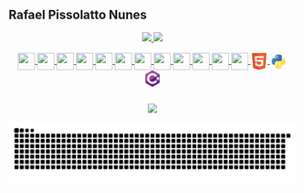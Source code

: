 ## Rafael Pissolatto Nunes
<div align="center">
  <a href="https://github.com/rafaelpissolatto">
  <img height="180em" src="https://github-readme-stats.vercel.app/api?username=rafaelpissolatto&show_icons=true&theme=vision-friendly-dark&include_all_commits=true&count_private=true"/>
  <img height="180em" src="https://github-readme-stats.vercel.app/api/top-langs/?username=rafaelpissolatto&layout=compact&langs_count=7&theme=vision-friendly-dark"/>
</div>
<div align="center" style="display: inline_block"><br>
  <img align="center" height="30" width="30" src="https://user-images.githubusercontent.com/385958/124689674-e69e3f00-dea6-11eb-9919-2f843616c989.png">
  <img align="center" height="30" width="30" src="https://cdn.icon-icons.com/icons2/2107/PNG/512/file_type_terraform_icon_130125.png">
  <img align="center" height="30" width="30" src="https://cdn.jsdelivr.net/npm/devicons@1.8.0/!SVG/aws.svg">
  <img align="center" height="30" width="30" src="https://cdn.icon-icons.com/icons2/2407/PNG/96/azure_icon_146223.png">
  <img align="center" height="30" width="30" src="https://cdn.icon-icons.com/icons2/2699/PNG/96/google_cloud_logo_icon_171058.png">
  <img align="center" height="30" width="30" src="https://cdn.icon-icons.com/icons2/2699/PNG/96/oracle_logo_icon_168918.png">
  <img align="center" height="30" width="30" src="https://cdn.jsdelivr.net/gh/devicons/devicon/icons/docker/docker-plain-wordmark.svg">
  <img align="center" height="30" width="30" src="https://cdn.jsdelivr.net/gh/devicons/devicon/icons/go/go-original-wordmark.svg">
  <img align="center" height="30" width="30" src="https://cdn.jsdelivr.net/gh/devicons/devicon/icons/bash/bash-original.svg">
  <img align="center" height="30" width="30" src="https://cdn.jsdelivr.net/gh/devicons/devicon/icons/microsoftsqlserver/microsoftsqlserver-plain-wordmark.svg">
  <img align="center" height="30" width="30" src="https://cdn.icon-icons.com/icons2/195/PNG/96/Microsoft_23401.png">
  <img align="center" height="30" width="30" src="https://cdn.jsdelivr.net/gh/devicons/devicon/icons/linux/linux-original.svg">
  <img align="center" height="30" width="30" src="https://raw.githubusercontent.com/devicons/devicon/master/icons/html5/html5-original.svg">
  <img align="center" height="30" width="30" src="https://raw.githubusercontent.com/devicons/devicon/master/icons/python/python-original.svg">
  <img align="center" height="30" width="30" src="https://raw.githubusercontent.com/devicons/devicon/master/icons/csharp/csharp-original.svg">
</div>
  
  ##
 
<div align="center">
  <a href="https://www.linkedin.com/in/rafael-pissolatto-nunes-a015b265" target="_blank"><img src="https://img.shields.io/badge/-LinkedIn-%230077B5?style=for-the-badge&logo=linkedin&logoColor=white" target="_blank"></a> 
 
  ![Snake animation](https://github.com/rafaelpissolatto/rafaelpissolatto/blob/output/github-contribution-grid-snake.svg)
 
</div>
